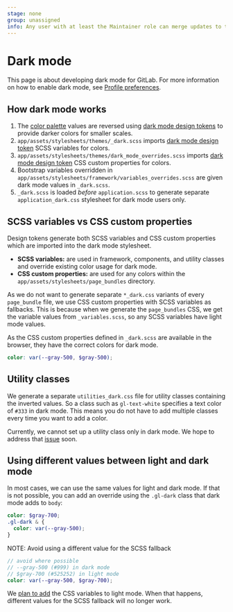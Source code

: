 ```yaml
---
stage: none
group: unassigned
info: Any user with at least the Maintainer role can merge updates to this content. For details, see https://docs.gitlab.com/ee/development/development_processes.html#development-guidelines-review.
---
```


# Dark mode

This page is about developing dark mode for GitLab. For more information on how to enable dark mode, see [Profile preferences](../../user/profile/preferences.md#dark-mode).

## How dark mode works

1. The [color palette](https://design.gitlab.com/product-foundations/color) values are reversed using [dark mode design tokens](design_tokens.md#dark-mode-design-tokens) to provide darker colors for smaller scales.
1. `app/assets/stylesheets/themes/_dark.scss` imports [dark mode design token](design_tokens.md#dark-mode) SCSS variables for colors.
1. `app/assets/stylesheets/themes/dark_mode_overrides.scss` imports [dark mode design token](design_tokens.md#dark-mode) CSS custom properties for colors.
1. Bootstrap variables overridden in `app/assets/stylesheets/framework/variables_overrides.scss` are given dark mode values in `_dark.scss`.
1. `_dark.scss` is loaded _before_ `application.scss` to generate separate `application_dark.css` stylesheet for dark mode users only.

## SCSS variables vs CSS custom properties

Design tokens generate both SCSS variables and CSS custom properties which are imported into the dark mode stylesheet.

- **SCSS variables:** are used in framework, components, and utility classes and override existing color usage for dark mode.
- **CSS custom properties:** are used for any colors within the `app/assets/stylesheets/page_bundles` directory.

As we do not want to generate separate `*_dark.css` variants of every `page_bundle` file,
we use CSS custom properties with SCSS variables as fallbacks. This is because when we generate the `page_bundles`
CSS, we get the variable values from `_variables.scss`, so any SCSS variables have light mode values.

As the CSS custom properties defined in `_dark.scss` are available in the browser, they have the correct colors for dark mode.

```scss
color: var(--gray-500, $gray-500);
```

## Utility classes

We generate a separate `utilities_dark.css` file for utility classes containing the inverted values. So a class
such as `gl-text-white` specifies a text color of `#333` in dark mode. This means you do not have to
add multiple classes every time you want to add a color.

Currently, we cannot set up a utility class only in dark mode. We hope to address that
[issue](https://gitlab.com/gitlab-org/gitlab-ui/-/issues/1141) soon.

## Using different values between light and dark mode

In most cases, we can use the same values for light and dark mode. If that is not possible, you
can add an override using the `.gl-dark` class that dark mode adds to `body`:

```scss
color: $gray-700;
.gl-dark & {
  color: var(--gray-500);
}
```

NOTE:
Avoid using a different value for the SCSS fallback

```scss
// avoid where possible
// --gray-500 (#999) in dark mode
// $gray-700 (#525252) in light mode
color: var(--gray-500, $gray-700);
```

We [plan to add](https://gitlab.com/groups/gitlab-org/-/epics/7400) the CSS variables to light mode. When that happens, different values for the SCSS fallback will no longer work.
